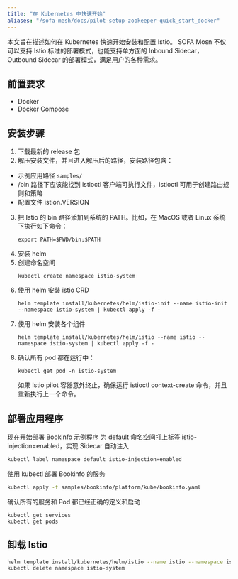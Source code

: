 ```yaml
---
title: "在 Kubernetes 中快速开始"
aliases: "/sofa-mesh/docs/pilot-setup-zookeeper-quick_start_docker"
---
```


本文旨在描述如何在 Kubernetes 快速开始安装和配置 Istio。
SOFA Mosn 不仅可以支持 Istio 标准的部署模式，也能支持单方面的 Inbound Sidecar，Outbound Sidecar 的部署模式，满足用户的各种需求。

## 前置要求

- Docker
- Docker Compose

## 安装步骤

1. 下载最新的 release 包
2. 解压安装文件，并且进入解压后的路径，安装路径包含：
- 示例应用路径 `samples/`
- /bin 路径下应该能找到 istioctl 客户端可执行文件，istioctl 可用于创建路由规则和策略
- 配置文件 istion.VERSION
3. 把 Istio 的 bin 路径添加到系统的 PATH。比如，在 MacOS 或者 Linux 系统下执行如下命令：
    ```SHELL
    export PATH=$PWD/bin;$PATH
    ```
4. 安装 helm
5. 创建命名空间
    ```SHELL
    kubectl create namespace istio-system
    ```
6. 使用 helm 安装 istio CRD    
    ```SHELL
    helm template install/kubernetes/helm/istio-init --name istio-init --namespace istio-system | kubectl apply -f -
    ```
7. 使用 helm 安装各个组件
    ```SHELL
    helm template install/kubernetes/helm/istio --name istio --namespace istio-system | kubectl apply -f -
    ```
8. 确认所有 pod 都在运行中：
    ```SHELL
    kubectl get pod -n istio-system
    ```
    如果 Istio pilot 容器意外终止，确保运行 istioctl context-create 命令，并且重新执行上一个命令。


## 部署应用程序

现在开始部署 Bookinfo 示例程序
为 default 命名空间打上标签 istio-injection=enabled，实现 Sidecar 自动注入
```bash
kubectl label namespace default istio-injection=enabled
```
使用 kubectl 部署 Bookinfo 的服务
```bash
kubectl apply -f samples/bookinfo/platform/kube/bookinfo.yaml
```
确认所有的服务和 Pod 都已经正确的定义和启动
```SHELL
kubectl get services
kubectl get pods
```

## 卸载 Istio

```bash
helm template install/kubernetes/helm/istio --name istio --namespace istio-system | kubectl delete -f -
kubectl delete namespace istio-system
```
